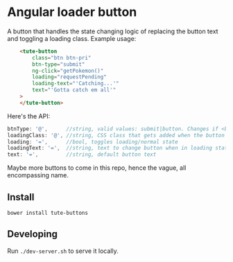 # Angular loader button

A button that handles the state changing logic of replacing the button text and toggling a loading class. Example usage:

```html
	<tute-button 
		class="btn btn-pri"
		btn-type="submit"
		ng-click="getPokemon()"
		loading="requestPending" 
		loading-text="'Catching...'" 
		text="'Gotta catch em all'"
	>
	</tute-button>
```

Here's the API:

```javascript
btnType: '@',      //string, valid values: submit|button. Changes if <button> or <input type="submit" /> element
loadingClass: '@', //string, CSS class that gets added when the button is loading. Default: 'btn-is-loading'
loading: '=',      //bool, toggles loading/normal state
loadingText: '=',  //string, text to change button when in loading state
text: '=',         //string, default button text
```

Maybe more buttons to come in this repo, hence the vague, all encompassing name.

## Install
```
bower install tute-buttons
```

## Developing

Run `./dev-server.sh` to serve it locally. 